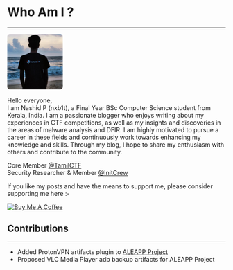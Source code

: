 # Who Am I ?

---

<img src="assets/img/profile.jpeg" width=128 height=128 style="border-radius: 6px"/> <br>


Hello everyone,<br>
I am Nashid P (nxb1t), a Final Year BSc Computer Science student from Kerala, India. I am a passionate blogger who enjoys writing about my experiences in CTF competitions, as well as my insights and discoveries in the areas of malware analysis and DFIR. I am highly motivated to pursue a career in these fields and continuously work towards enhancing my knowledge and skills. Through my blog, I hope to share my enthusiasm with others and contribute to the community.

Core Member [@TamilCTF](https://tamilctf.pages.dev/)  <br>
Security Researcher & Member [@InitCrew](https://initcrew.com/) <br>

If you like my posts and have the means to support me, please consider supporting me here :-

<a href="https://www.buymeacoffee.com/nxb1t" target="_blank"><img src="https://cdn.buymeacoffee.com/buttons/v2/default-blue.png" alt="Buy Me A Coffee" style="height: 60px !important;width: 217px !important;" ></a>

## Contributions

---

* Added ProtonVPN artifacts plugin to [ALEAPP Project](https://github.com/abrignoni/ALEAPP/pulls?q=is%3Apr+is%3Aclosed+author%3Anxb1t)
* Proposed VLC Media Player adb backup artifacts for ALEAPP Project